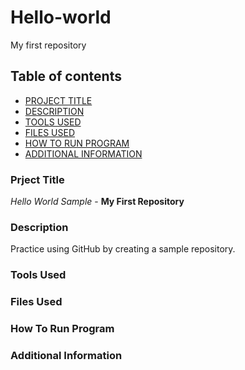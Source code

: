 # Hello-world
My first repository

## Table of contents

- [PROJECT TITLE](#Project-Title)
- [DESCRIPTION](#Description)
- [TOOLS USED](#Tools-Used)
- [FILES USED](#Files-Used)
- [HOW TO RUN PROGRAM](#How-To-Run-Program)
- [ADDITIONAL INFORMATION](#Additional-Information)


### Prject Title

*Hello World Sample* - **My First Repository** 

### Description

Practice using GitHub by creating a sample repository. 

### Tools Used



### Files Used

### How To Run Program

### Additional Information

